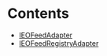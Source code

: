 

# Contents
- [IEOFeedAdapter](IEOFeedAdapter.sol/interface.IEOFeedAdapter.md)
- [IEOFeedRegistryAdapter](IEOFeedRegistryAdapter.sol/interface.IEOFeedRegistryAdapter.md)
